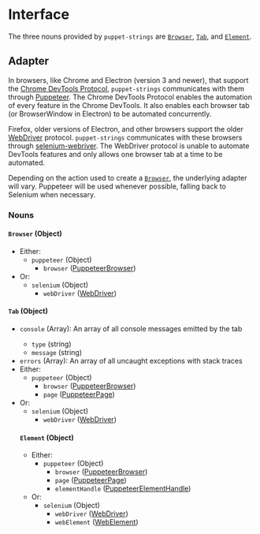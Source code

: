 # Interface
The three nouns provided by `puppet-strings` are [`Browser`](#browser-object),
[`Tab`](#tab-object), and [`Element`](#element-object).

## Adapter
In browsers, like Chrome and Electron (version 3 and newer), that support the
[Chrome DevTools Protocol](https://chromedevtools.github.io/devtools-protocol/),
`puppet-strings` communicates with them through [Puppeteer](https://pptr.dev/).
The Chrome DevTools Protocol enables the automation of every feature in the
Chrome DevTools. It also enables each browser tab (or BrowserWindow in Electron)
to be automated concurrently.

Firefox, older versions of Electron, and other browsers support the older
[WebDriver](https://www.w3.org/TR/webdriver/) protocol. `puppet-strings`
communicates with these browsers through
[selenium-webriver](https://seleniumhq.github.io/selenium/docs/api/javascript/).
The WebDriver protocol is unable to automate DevTools features and only allows
one browser tab at a time to be automated.

Depending on the action used to create a [`Browser`](#browser-object), the
underlying adapter will vary. Puppeteer will be used whenever possible, falling
back to Selenium when necessary.

### Nouns

#### `Browser` (Object)
* Either:
  * `puppeteer` (Object)
    * `browser` ([PuppeteerBrowser](https://github.com/GoogleChrome/puppeteer/blob/master/docs/api.md#class-browser))
* Or:
  * `selenium` (Object)
    * `webDriver` ([WebDriver](https://seleniumhq.github.io/selenium/docs/api/javascript/module/selenium-webdriver/index_exports_WebDriver.html))

#### `Tab` (Object)
* `console` (Array<Object>): An array of all console messages emitted by the
  tab
  * `type` (string)
  * `message` (string)
* `errors` (Array<string>): An array of all uncaught exceptions with stack
  traces
* Either:
  * `puppeteer` (Object)
    * `browser` ([PuppeteerBrowser](https://github.com/GoogleChrome/puppeteer/blob/master/docs/api.md#class-browser))
    * `page` ([PuppeteerPage](https://github.com/GoogleChrome/puppeteer/blob/master/docs/api.md#class-page))
* Or:
  * `selenium` (Object)
    * `webDriver` ([WebDriver](https://seleniumhq.github.io/selenium/docs/api/javascript/module/selenium-webdriver/index_exports_WebDriver.html))

#### `Element` (Object)
* Either:
  * `puppeteer` (Object)
    * `browser` ([PuppeteerBrowser](https://github.com/GoogleChrome/puppeteer/blob/master/docs/api.md#class-browser))
    * `page` ([PuppeteerPage](https://github.com/GoogleChrome/puppeteer/blob/master/docs/api.md#class-page))
    * `elementHandle` ([PuppeteerElementHandle](https://github.com/GoogleChrome/puppeteer/blob/master/docs/api.md#class-elementhandle))
* Or:
  * `selenium` (Object)
    * `webDriver` ([WebDriver](https://seleniumhq.github.io/selenium/docs/api/javascript/module/selenium-webdriver/index_exports_WebDriver.html))
    * `webElement` ([WebElement](https://seleniumhq.github.io/selenium/docs/api/javascript/module/selenium-webdriver/index_exports_WebElement.html))
